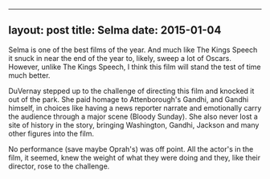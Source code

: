 ------
layout: post
title: Selma 
date:  2015-01-04 
-----
 Selma is one of the best films of the year. And much like The Kings Speech it snuck in near the end of the year to, likely, sweep a lot of Oscars. However, unlike The Kings Speech, I think this film will stand the test of time much better.

DuVernay stepped up to the challenge of directing this film and knocked it out of the park. She paid homage to Attenborough's Gandhi, and Gandhi himself, in choices like having a news reporter narrate and emotionally carry the audience through a major scene (Bloody Sunday). She also never lost a site of history in the story, bringing Washington, Gandhi, Jackson and many other figures into the film.

No performance (save maybe Oprah's) was off point. All the actor's in the film, it seemed, knew the weight of what they were doing and they, like their director, rose to the challenge. 
